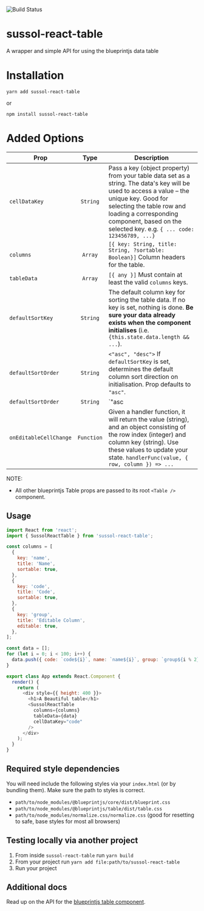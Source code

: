 ![Build Status](http://54.206.8.184:8080/buildStatus/icon?job=sussol-react-table-test)

# sussol-react-table
A wrapper and simple API for using the blueprintjs data table

# Installation
`yarn add sussol-react-table`

or

`npm install sussol-react-table`

# Added Options

| Prop          | Type          | Description  |
| ------------- |:-------------:| ------------ |
| `cellDataKey` | `String`      | Pass a key (object property) from your table data set as a string. The data's key will be used to access a value &ndash; the unique key. Good for selecting the table row and loading a corresponding component, based on the selected key. e.g. `{ ... code: 123456789, ...}` |
| `columns`     | `Array`| `[{ key: String, title: String, ?sortable: Boolean}]` Column headers for the table. |
| `tableData`   | `Array` | `[{ any }]` Must contain at least the valid `columns` keys. |
| `defaultSortKey` | `String` | The default column key for sorting the table data. If no key is set, nothing is done. **Be sure your data already exists when the component initialises** (i.e. `{this.state.data.length && ...`). |
| `defaultSortOrder` | `String` | `<"asc", "desc">` If `defaultSortKey` is set, determines the default column sort direction on initialisation. Prop defaults to `"asc"`. |
| `defaultSortOrder` | `String` | `"asc|desc"` If `defaultSortKey` is set, determines the default column sort direction on initialisation. Defaults to `"asc"`. |
| `onEditableCellChange` | `Function` | Given a handler function, it will return the value (string), and an object consisting of the row index (integer) and column key (string). Use these values to update your state. `handlerFunc(value, { row, column }) => ...` |

NOTE:

* All other blueprintjs Table props are passed to its root `<Table />` component.

## Usage
```js
import React from 'react';
import { SussolReactTable } from 'sussol-react-table';

const columns = [
  {
    key: 'name',
    title: 'Name',
    sortable: true,
  },
  {
    key: 'code',
    title: 'Code',
    sortable: true,
  },
  {
    key: 'group',
    title: 'Editable Column',
    editable: true,
  },
];

const data = [];
for (let i = 0; i < 100; i++) {
  data.push({ code: `code${i}`, name: `name${i}`, group: `group${i % 2}` });
}

export class App extends React.Component {
  render() {
    return (
      <div style={{ height: 400 }}>
        <h1>A Beautiful table</h1>
        <SussolReactTable
          columns={columns}
          tableData={data}
          cellDataKey="code"
        />
      </div>
    );
  }
}
```

## Required style dependencies
You will need include the following styles via your `index.html` (or by bundling them). Make sure the path to styles is correct.

* `path/to/node_modules/@blueprintjs/core/dist/blueprint.css`
* `path/to/node_modules/@blueprintjs/table/dist/table.css`
* `path/to/node_modules/normalize.css/normalize.css` (good for resetting to safe, base styles for most all browsers)

## Testing locally via another project

1. From inside `sussol-react-table` run `yarn build`
2. From your project run `yarn add file:path/to/sussol-react-table`
3. Run your project

## Additional docs

Read up on the API for the [blueprintjs table component](http://blueprintjs.com/docs/#components.table-js.api).
